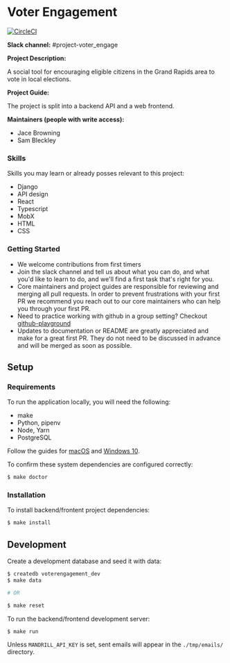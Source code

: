 # Voter Engagement

[![CircleCI](https://circleci.com/gh/citizenlabsgr/voter-engagement.svg?style=svg)](https://circleci.com/gh/citizenlabsgr/voter-engagement)

**Slack channel:** #project-voter_engage

**Project Description:**

A social tool for encouraging eligible citizens in the Grand Rapids area to vote in local elections.

**Project Guide:**

The project is split into a backend API and a web frontend.

**Maintainers (people with write access):**

* Jace Browning
* Sam Bleckley

### Skills

Skills you may learn or already posses relevant to this project:
* Django
* API design
* React
* Typescript
* MobX
* HTML
* CSS

### Getting Started

* We welcome contributions from first timers
* Join the slack channel and tell us about what you can do, and what you'd like to learn to do, and we'll find a first task that's right for you.
* Core maintainers and project guides are responsible for reviewing and merging all pull requests. In order to prevent frustrations with your first PR we recommend you reach out to our core maintainers who can help you through your first PR.
* Need to practice working with github in a group setting? Checkout [github-playground](https://github.com/citizenlabsgr/open-lab)
* Updates to documentation or README are greatly appreciated and make for a great first PR. They do not need to be discussed in advance and will be merged as soon as possible.

## Setup

### Requirements

To run the application locally, you will need the following:

* make
* Python, pipenv
* Node, Yarn
* PostgreSQL

Follow the guides for [macOS](https://github.com/citizenlabsgr/voter-engagement/wiki/Setup-for-macOS) and [Windows 10](https://github.com/citizenlabsgr/voter-engagement/wiki/Setup-for-Windows-10).

To confirm these system dependencies are configured correctly:

```sh
$ make doctor
```

### Installation

To install backend/frontent project dependencies:

```sh
$ make install
```

## Development

Create a development database and seed it with data:

```sh
$ createdb voterengagement_dev
$ make data

# OR

$ make reset
```

To run the backend/frontend development server:

```sh
$ make run
```

Unless `MANDRILL_API_KEY` is set, sent emails will appear in the `./tmp/emails/` directory.
